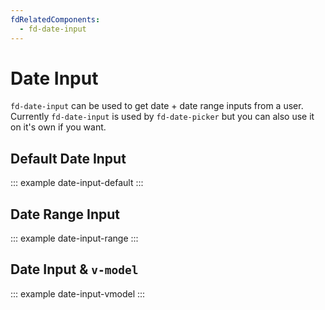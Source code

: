 ```yaml
---
fdRelatedComponents:
  - fd-date-input
---
```


# Date Input

`fd-date-input` can be used to get date + date range inputs from a user. Currently `fd-date-input` is used by `fd-date-picker` but you can also use it on it's own if you want.

## Default Date Input

::: example date-input-default
:::

## Date Range Input

::: example date-input-range
:::

## Date Input & `v-model`

::: example date-input-vmodel
:::
